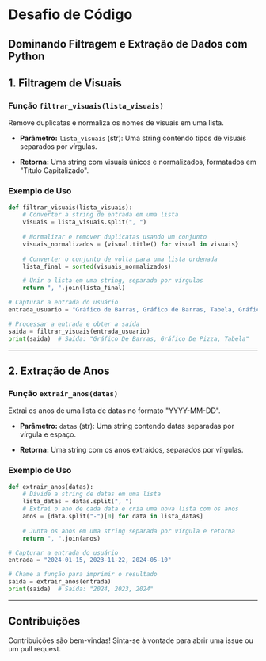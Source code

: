 # Desafio de Código
## Dominando Filtragem e Extração de Dados com Python

## 1. Filtragem de Visuais

### Função `filtrar_visuais(lista_visuais)`
Remove duplicatas e normaliza os nomes de visuais em uma lista.

- **Parâmetro:** 
  `lista_visuais` (str): Uma string contendo tipos de visuais separados por vírgulas.
  
- **Retorna:** 
  Uma string com visuais únicos e normalizados, formatados em "Título Capitalizado".

### Exemplo de Uso
```python
def filtrar_visuais(lista_visuais):
    # Converter a string de entrada em uma lista
    visuais = lista_visuais.split(", ")
    
    # Normalizar e remover duplicatas usando um conjunto
    visuais_normalizados = {visual.title() for visual in visuais}
    
    # Converter o conjunto de volta para uma lista ordenada
    lista_final = sorted(visuais_normalizados)

    # Unir a lista em uma string, separada por vírgulas
    return ", ".join(lista_final)

# Capturar a entrada do usuário
entrada_usuario = "Gráfico de Barras, Gráfico de Barras, Tabela, Gráfico de Pizza, gráfico de barras"

# Processar a entrada e obter a saída
saida = filtrar_visuais(entrada_usuario)
print(saida)  # Saída: "Gráfico De Barras, Gráfico De Pizza, Tabela"
```

---

## 2. Extração de Anos

### Função `extrair_anos(datas)`
Extrai os anos de uma lista de datas no formato "YYYY-MM-DD".

- **Parâmetro:** 
  `datas` (str): Uma string contendo datas separadas por vírgula e espaço.
  
- **Retorna:** 
  Uma string com os anos extraídos, separados por vírgulas.

### Exemplo de Uso
```python
def extrair_anos(datas):
    # Divide a string de datas em uma lista
    lista_datas = datas.split(", ")
    # Extraí o ano de cada data e cria uma nova lista com os anos
    anos = [data.split("-")[0] for data in lista_datas]
    
    # Junta os anos em uma string separada por vírgula e retorna
    return ", ".join(anos)

# Capturar a entrada do usuário
entrada = "2024-01-15, 2023-11-22, 2024-05-10"

# Chame a função para imprimir o resultado
saida = extrair_anos(entrada)
print(saida)  # Saída: "2024, 2023, 2024"
```

---

## Contribuições

Contribuições são bem-vindas! Sinta-se à vontade para abrir uma issue ou um pull request.
